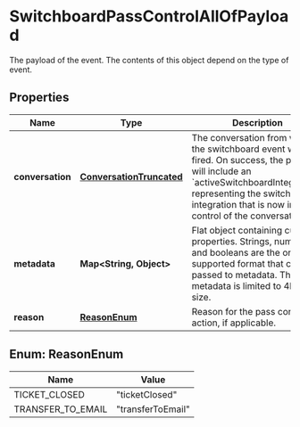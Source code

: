 

# SwitchboardPassControlAllOfPayload

The payload of the event. The contents of this object depend on the type of event.

## Properties

| Name | Type | Description | Notes |
|------------ | ------------- | ------------- | -------------|
|**conversation** | [**ConversationTruncated**](ConversationTruncated.md) | The conversation from which the switchboard event was fired. On success, the payload will include an &#x60;activeSwitchboardIntegration&#x60;, representing the switchboard integration that is now in control of the conversation. |  [optional] |
|**metadata** | **Map&lt;String, Object&gt;** | Flat object containing custom properties. Strings, numbers and booleans  are the only supported format that can be passed to metadata. The metadata is limited to 4KB in size.  |  [optional] |
|**reason** | [**ReasonEnum**](#ReasonEnum) | Reason for the pass control action, if applicable. |  [optional] |



## Enum: ReasonEnum

| Name | Value |
|---- | -----|
| TICKET_CLOSED | &quot;ticketClosed&quot; |
| TRANSFER_TO_EMAIL | &quot;transferToEmail&quot; |



